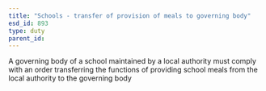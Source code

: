 ```yaml
---
title: "Schools - transfer of provision of meals to governing body"
esd_id: 893
type: duty
parent_id:  
---
```


A governing body of a school maintained by a local authority must comply with an order transferring the functions of providing school meals from the local authority to the governing body

